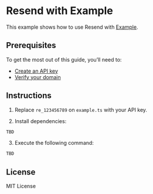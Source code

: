 # Resend with Example

This example shows how to use Resend with [Example](https://example.com).

## Prerequisites

To get the most out of this guide, you’ll need to:

* [Create an API key](https://resend.com/api-keys)
* [Verify your domain](https://resend.com/domains)

## Instructions

1. Replace `re_123456789` on `example.ts` with your API key.

2. Install dependencies:

  ```sh
TBD
  ```

3. Execute the following command:

  ```sh
TBD
  ```

## License

MIT License